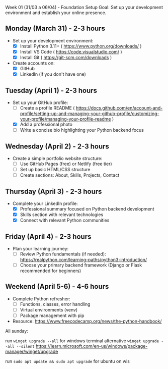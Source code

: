 Week 01 (31/03 a 06/04) - Foundation Setup
Goal: Set up your development environment and establish your online presence.
## Monday (March 31) - 2-3 hours
- Set up your development environment:
  - [x] Install Python 3.11+ ( https://www.python.org/downloads/ )
  - [x] Install VS Code ( https://code.visualstudio.com/ )
  - [x] Install Git ( https://git-scm.com/downloads )
- Create accounts on:
  - [x] GitHub
  - [x] LinkedIn (if you don't have one)
## Tuesday (April 1) - 2-3 hours
- Set up your GitHub profile:
  - [ ] Create a profile README ( https://docs.github.com/en/account-and-profile/setting-up-and-managing-your-github-profile/customizing-your-profile/managing-your-profile-readme )
  - [x] Add a professional photo
  - [ ] Write a concise bio highlighting your Python backend focus
## Wednesday (April 2) - 2-3 hours
- Create a simple portfolio website structure:
  - [ ] Use GitHub Pages (free) or Netlify (free tier)
  - [ ] Set up basic HTML/CSS structure
  - [ ] Create sections: About, Skills, Projects, Contact
## Thursday (April 3) - 2-3 hours
- Complete your LinkedIn profile:
  - [x] Professional summary focused on Python backend development
  - [x] Skills section with relevant technologies
  - [x] Connect with relevant Python communities
## Friday (April 4) - 2-3 hours
- Plan your learning journey:
  - [ ] Review Python fundamentals (if needed): https://realpython.com/learning-paths/python3-introduction/
  - [ ] Choose your primary backend framework (Django or Flask recommended for beginners)
## Weekend (April 5-6) - 4-6 hours
- Complete Python refresher:
  - [ ] Functions, classes, error handling
  - [ ] Virtual environments (venv)
  - [ ] Package management with pip
- Resource: https://www.freecodecamp.org/news/the-python-handbook/




All sunday:

run `winget upgrade --all` for windows terminal
alternative `winget upgrade --all --silent`
https://learn.microsoft.com/en-us/windows/package-manager/winget/upgrade

run `sudo apt update && sudo apt upgrade` for ubuntu on wls


